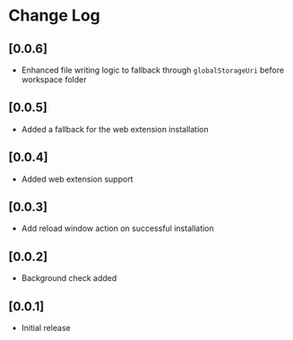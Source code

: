 # Change Log

## [0.0.6]

- Enhanced file writing logic to fallback through `globalStorageUri` before workspace folder

## [0.0.5]

- Added a fallback for the web extension installation

## [0.0.4]

- Added web extension support

## [0.0.3]

- Add reload window action on successful installation

## [0.0.2]

- Background check added

## [0.0.1]

- Initial release
